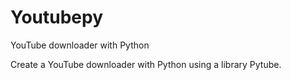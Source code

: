 # Youtubepy
YouTube downloader  with Python 


Create a YouTube downloader with Python using a library Pytube. 

